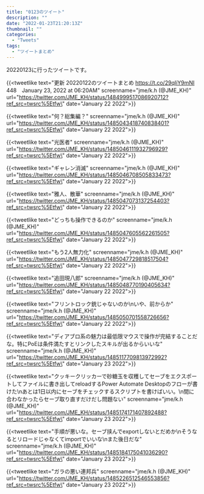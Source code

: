 ```yaml
---
title: "0123のツイート"
description: ""
date: "2022-01-23T21:20:13Z"
thumbnail: ""
categories:
  - "Tweets"
tags:
  - "ツイートまとめ"
---
```

20220123に行ったツイートです。
<!--more-->
{{<tweetlike text=\"更新 20220122のツイートまとめ https://t.co/29qIiY9mNI 448　January 23, 2022 at 06:20AM\" screenname=\"jme/k.h (@JME_KH)\" url=\"https://twitter.com/JME_KH/status/1484999517086920712?ref_src=twsrc%5Etfw\" date=\"January 22 2022\">}}

{{<tweetlike text=\"何？総集編？\" screenname=\"jme/k.h (@JME_KH)\" url=\"https://twitter.com/JME_KH/status/1485043418740838401?ref_src=twsrc%5Etfw\" date=\"January 22 2022\">}}

{{<tweetlike text=\"光医者\" screenname=\"jme/k.h (@JME_KH)\" url=\"https://twitter.com/JME_KH/status/1485046111932796929?ref_src=twsrc%5Etfw\" date=\"January 22 2022\">}}

{{<tweetlike text=\"ギャレン消滅\" screenname=\"jme/k.h (@JME_KH)\" url=\"https://twitter.com/JME_KH/status/1485046708505833473?ref_src=twsrc%5Etfw\" date=\"January 22 2022\">}}

{{<tweetlike text=\"雅人、散華\" screenname=\"jme/k.h (@JME_KH)\" url=\"https://twitter.com/JME_KH/status/1485047073137254403?ref_src=twsrc%5Etfw\" date=\"January 22 2022\">}}

{{<tweetlike text=\"どっちも操作できるのか\" screenname=\"jme/k.h (@JME_KH)\" url=\"https://twitter.com/JME_KH/status/1485047605562261505?ref_src=twsrc%5Etfw\" date=\"January 22 2022\">}}

{{<tweetlike text=\"もう2人無力化\" screenname=\"jme/k.h (@JME_KH)\" url=\"https://twitter.com/JME_KH/status/1485047729818517504?ref_src=twsrc%5Etfw\" date=\"January 22 2022\">}}

{{<tweetlike text=\"追田現八郎\" screenname=\"jme/k.h (@JME_KH)\" url=\"https://twitter.com/JME_KH/status/1485048770190405634?ref_src=twsrc%5Etfw\" date=\"January 22 2022\">}}

{{<tweetlike text=\"フリントロック銃じゃないのか\nいや、前からか\" screenname=\"jme/k.h (@JME_KH)\" url=\"https://twitter.com/JME_KH/status/1485050701558726656?ref_src=twsrc%5Etfw\" date=\"January 22 2022\">}}

{{<tweetlike text=\"ディアブロ系の魅力は最低限マウスで操作が完結することだな。特にPoEは条件満たすとリンクしたスキルが出るからいいな\" screenname=\"jme/k.h (@JME_KH)\" url=\"https://twitter.com/JME_KH/status/1485117709813972992?ref_src=twsrc%5Etfw\" date=\"January 23 2022\">}}

{{<tweetlike text=\"クッキークリッカーで砂糖玉を収穫してセーブをエクスポートしてファイルに書き出してreloadするPower Automate Desktopのフローが書けた\nあとは1日以内にセーブをチェックするスクリプトを書けばいい。\n間に合わなかったらセーブ取り直すだけだし問題ない\" screenname=\"jme/k.h (@JME_KH)\" url=\"https://twitter.com/JME_KH/status/1485174171407892488?ref_src=twsrc%5Etfw\" date=\"January 23 2022\">}}

{{<tweetlike text=\"手順が悪いな。セーブ挟んでexportしないとだめか\nそうなるとリロードじゃなくてimportでいいな\nまた後日だな\" screenname=\"jme/k.h (@JME_KH)\" url=\"https://twitter.com/JME_KH/status/1485184175041036290?ref_src=twsrc%5Etfw\" date=\"January 23 2022\">}}

{{<tweetlike text=\"ガラの悪い連邦兵\" screenname=\"jme/k.h (@JME_KH)\" url=\"https://twitter.com/JME_KH/status/1485226512546553856?ref_src=twsrc%5Etfw\" date=\"January 23 2022\">}}

